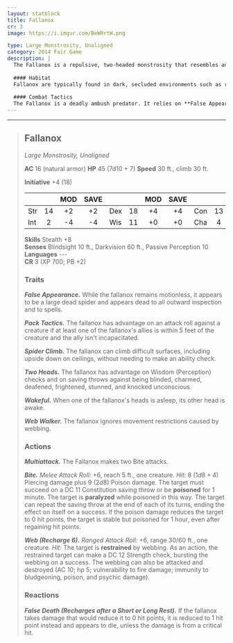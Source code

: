 ```yaml
---
layout: statblock
title: Fallanox
cr: 3
image: https://i.imgur.com/BeWRrtW.png

type: Large Monstrosity, Unaligned
category: 2014 Fair Game
description: |
  The Fallanox is a repulsive, two-headed monstrosity that resembles an enormous, bloated spider. Driven by primal hunger, it uses potent paralyzing venom and deceptive tactics to ambush and consume prey. Its two heads grant it exceptional awareness and resilience.
  
  #### Habitat
  Fallanox are typically found in dark, secluded environments such as ruins, deep forest canopies, caves, or abandoned structures where they can utilize their **Spider Climb** ability and remain undetected. They often hunt in small groups, relying on cunning and numbers.
  
  #### Combat Tactics
  The Fallanox is a deadly ambush predator. It relies on **False Appearance** to set up the perfect attack, often appearing to be a dead, harmless spider. It uses **Pack Tactics** to gain advantage on its **Bite** attacks, prioritizing a target to paralyze with its potent venom. If combat goes poorly, its **False Death** reaction allows it to survive a killing blow and feign death, hoping to spring a surprise attack on survivors. It uses its **Web** to restrain additional targets.
---
```


___
> ## Fallanox
> *Large Monstrosity, Unaligned*
> 
> **AC** 16 (natural armor) **HP** 45 (7d10 + 7) **Speed** 30 ft., climb 30 ft.
> 
> **Initiative** +4 (18)
>
> | | | MOD | SAVE | | | MOD | SAVE | | | MOD | SAVE |
> |:--|:-:|:----:|:----:|:--|:-:|:----:|:----:|:--|:-:|:----:|:----:|
> |Str| 14| +2 | +2 |Dex| 18| +4 | +4 |Con| 13| +1 | +1 |
> |Int| 2| -4 | -4 |Wis| 11| +0 | +0 |Cha| 4| -3 | -3 |
>
> **Skills** Stealth +8  
> **Senses** Blindsight 10 ft., Darkvision 60 ft., Passive Perception 10  
> **Languages** ---  
> **CR** 3 (XP 700; PB +2)
>
> ### Traits
>
> ***False Appearance.*** While the fallanox remains motionless, it appears to be a large dead spider and appears dead to all outward inspection and to spells.
>
> ***Pack Tactics.*** The fallanox has advantage on an attack roll against a creature if at least one of the fallanox's allies is within 5 feet of the creature and the ally isn't incapacitated.
>
> ***Spider Climb.*** The fallanox can climb difficult surfaces, including upside down on ceilings, without needing to make an ability check.
>
> ***Two Heads.*** The fallanox has advantage on Wisdom (Perception) checks and on saving throws against being blinded, charmed, deafened, frightened, stunned, and knocked unconscious.
>
> ***Wakeful.*** When one of the fallanox's heads is asleep, its other head is awake.
>
> ***Web Walker.*** The fallanox ignores movement restrictions caused by webbing.
>
> ### Actions
>
> ***Multiattack.*** The Fallanox makes two Bite attacks.
>
> ***Bite.*** *Melee Attack Roll:* +6, reach 5 ft., one creature. *Hit:* 8 ($1d8 + 4$) Piercing damage plus 9 ($2d8$) Poison damage. The target must succeed on a DC 11 Constitution saving throw or be **poisoned** for 1 minute. The target is **paralyzed** while poisoned in this way. The target can repeat the saving throw at the end of each of its turns, ending the effect on itself on a success. If the poison damage reduces the target to 0 hit points, the target is stable but poisoned for 1 hour, even after regaining hit points.
>
> ***Web (Recharge 6).*** *Ranged Attack Roll:* +6, range 30/60 ft., one creature. *Hit:* The target is **restrained** by webbing. As an action, the restrained target can make a DC 12 Strength check, bursting the webbing on a success. The webbing can also be attacked and destroyed (AC 10; hp 5; vulnerability to fire damage; immunity to bludgeoning, poison, and psychic damage).
>
> ### Reactions
>
> ***False Death (Recharges after a Short or Long Rest).*** If the fallanox takes damage that would reduce it to 0 hit points, it is reduced to 1 hit point instead and appears to die, unless the damage is from a critical hit.